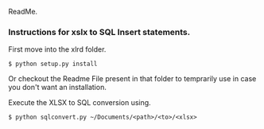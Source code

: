 ReadMe.

### Instructions for xslx to SQL Insert statements.

First move into the xlrd folder.

``` $ python setup.py install ```

Or checkout the Readme File present in that folder to temprarily use in case you don't want an installation.

Execute the XLSX to SQL conversion using.

``` $ python sqlconvert.py ~/Documents/<path>/<to>/<xlsx> ```